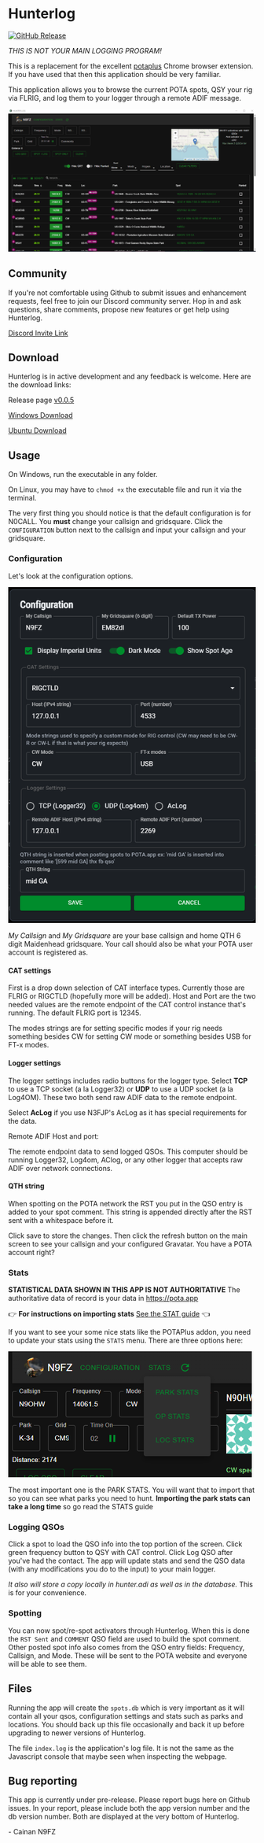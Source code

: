 # Hunterlog

[![GitHub Release](https://img.shields.io/github/v/release/cwhelchel/hunterlog?style=flat-square)](https://github.com/cwhelchel/hunterlog/releases)


*THIS IS NOT YOUR MAIN LOGGING PROGRAM!*

This is a replacement for the excellent [potaplus](https://dwestbrook.net/projects/potaplus/) Chrome browser extension. If you have used that then this application
should be very familiar.

This application allows you to browse the current POTA spots, QSY your rig via
FLRIG, and log them to your logger through a remote ADIF message.

![Demo of the goods](docs/img/demo.gif)

## Community

If you're not comfortable using Github to submit issues and enhancement requests, feel free to join our Discord community server. Hop in and ask questions, share comments, propose new features or get help using Hunterlog.

[Discord Invite Link](https://discord.gg/DfqMVMuMnG)

## Download

Hunterlog is in active development and any feedback is welcome. Here are the download links:

Release page [v0.0.5](https://github.com/cwhelchel/hunterlog/releases/tag/v0.0.5)

[Windows Download](https://github.com/cwhelchel/hunterlog/releases/download/v0.0.5/hunterlog_0.0.5.zip)

[Ubuntu Download](https://github.com/cwhelchel/hunterlog/releases/download/v0.0.5/hunterlog-ubuntu_0.0.5.zip)


## Usage

On Windows, run the executable in any folder. 

On Linux, you may have to `chmod +x` the executable file and run it via the terminal.

The very first thing you should notice is that the default configuration is for 
N0CALL. You **must** change your callsign and gridsquare. Click the 
`CONFIGURATION` button next to the callsign and input your callsign and your
gridsquare. 


### Configuration

Let's look at the configuration options.

![Configuration options](docs/img/config.png)

*My Callsign* and *My Gridsquare* are your base callsign and home QTH 6 digit Maidenhead gridsquare. Your call should also be what your POTA user
account is registered as. 

#### CAT settings 
First is a drop down selection of CAT interface types. Currently those
are FLRIG or RIGCTLD (hopefully more will be added). Host and Port are the two needed values are the remote endpoint of the CAT control instance that's running. The default FLRIG port is 12345.

The modes strings are for setting specific modes if your rig needs something
besides CW for setting CW mode or something besides USB for FT-x modes.

#### Logger settings

The logger settings includes radio buttons for the logger type. Select **TCP**  to use a TCP socket (a la Logger32) or **UDP** to use a UDP socket (a la Log4OM). These two both send raw ADIF data to the remote endpoint. 

Select **AcLog** if you use N3FJP's AcLog as it has special requirements for the data.

Remote ADIF Host and port:

The remote endpoint data to send logged QSOs. This computer should be running Logger32, Log4om, AClog, or any other logger that accepts raw ADIF over network connections.

#### QTH string

When spotting on the POTA network the RST you put in the QSO entry is added to your spot comment. This string is appended directly after the RST sent with a whitespace before it.

Click save to store the changes. Then click the refresh button on the main 
screen to see your callsign and your configured Gravatar. You have a POTA 
account right?

### Stats

**STATISTICAL DATA SHOWN IN THIS APP IS NOT AUTHORITATIVE** The authoritative data
of record is your data in https://pota.app

👉
**For instructions on importing stats** [See the STAT guide](docs/STATS.md)
👈


If you want to see your some nice stats like the POTAPlus addon, you need to
update your stats using the `STATS` menu. There are three options here: 


![Stat Menu Buttons](docs/img/stats.png)

The most important one is the PARK STATS. You will want that to import that so
you can see what parks you need to hunt. 
**Importing the park stats can take a long time** so go read the STATS guide

### Logging QSOs

Click a spot to load the QSO info into the top portion of the screen. Click green frequency button to QSY with CAT control. Click Log QSO after you've had the contact. The app will update stats and send the QSO data (with any modifications you do to the input) to your main logger. 

*It also will store a copy locally in hunter.adi as well as in the database.* This
is for your convenience.

### Spotting

You can now spot/re-spot activators through Hunterlog. When this is done the 
`RST Sent` and `COMMENT` QSO field are used to build the spot comment. Other
posted spot info also comes from the QSO entry fields: Frequency, Callsign, and Mode.
These will be sent to the POTA website and everyone will be able to see them.

## Files

Running the app will create the `spots.db` which is very important as it will 
contain all your qsos, configuration settings and stats such as parks and 
locations. You should back up this file occasionally and back it up before upgrading
to newer versions of Hunterlog.

The file `index.log` is the application's log file. It is not the same as the 
Javascript console that maybe seen when inspecting the webpage.


## Bug reporting

This app is currently under pre-release. Please report bugs here on Github 
issues. In your report, please include both the app version number and the db
version number. Both are displayed at the very bottom of Hunterlog.


\- Cainan N9FZ

